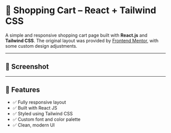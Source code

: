 # 📝 Shopping Cart – React + Tailwind CSS

A simple and responsive shopping cart page built with **React.js** and **Tailwind CSS**. The original layout was provided by [Frontend Mentor](https://www.frontendmentor.io/), with some custom design adjustments.

---

## 📸 Screenshot



---

## 🚀 Features

- ✅ Fully responsive layout
- ✅ Built with React JS
- ✅ Styled using Tailwind CSS
- ✅ Custom font and color palette
- ✅ Clean, modern UI
